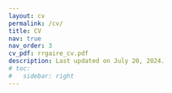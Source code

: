 ```yaml
---
layout: cv
permalink: /cv/
title: CV
nav: true
nav_order: 3
cv_pdf: rrgaire_cv.pdf
description: Last updated on July 20, 2024.
# toc:
#   sidebar: right
---
```

